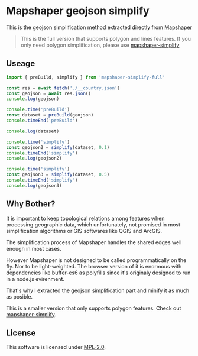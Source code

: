 # Mapshaper geojson simplify

This is the geojson simplification method extracted directly from [Mapshaper](https://github.com/mbloch/mapshaper)

> This is the full version that supports polygon and lines features. If you only need polygon simplification, please use [mapshaper-simplify](https://github.com/gaomeng1900/mapshaper-simplify)

## Useage

```javascript
import { preBuild, simplify } from 'mapshaper-simplify-full'

const res = await fetch('./__country.json')
const geojson = await res.json()
console.log(geojson)

console.time('preBuild')
const dataset = preBuild(geojson)
console.timeEnd('preBuild')

console.log(dataset)

console.time('simplify')
const geojson2 = simplify(dataset, 0.1)
console.timeEnd('simplify')
console.log(geojson2)

console.time('simplify')
const geojson3 = simplify(dataset, 0.5)
console.timeEnd('simplify')
console.log(geojson3)
```

## Why Bother?

It is important to keep topological relations among features when processing geographic data, which
unfortunately, not promised in most simplification algorithms or GIS softwares like QGIS and ArcGIS.

The simplification process of Mapshaper handles the shared edges well enough in most cases.

However Mapshaper is not designed to be called programmatically on the fly.
Nor to be light-weighted. The browser version of it is enormous with dependencies like
buffer-es6 as polyfills since it's originaly designed to run in a node.js evirenment.

That's why I extracted the geojson simplification part and minify it as much as posible.

This is a smaller version that only supports polygon features. Check out [mapshaper-simplify](https://github.com/gaomeng1900/mapshaper-simplify).

## License

This software is licensed under [MPL-2.0](https://www.mozilla.org/en-US/MPL/2.0/).
